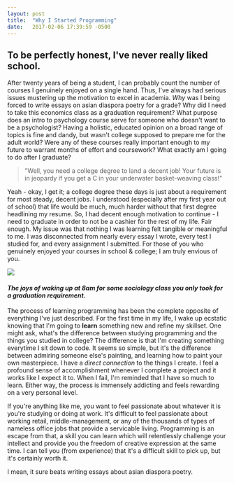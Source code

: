 ```yaml
---
layout: post
title:  "Why I Started Programming"
date:   2017-02-06 17:39:59 -0500
---
```



## To be perfectly honest, I've never really liked school.

After twenty years of being a student, I can probably count the number of courses I genuinely enjoyed on a single hand. Thus, I've always had serious issues mustering up the motivation to excel in academia. *Why* was I being forced to write essays on asian diaspora poetry for a grade? Why did I need to take this economics class as a graduation requirement? What purpose does an intro to psychology course serve for someone who doesn't want to be a psychologist? Having a holistic, educated opinion on a broad range of topics is fine and dandy, but wasn't college supposed to prepare me for the adult world? Were any of these courses really important enough to my future to warrant months of effort and coursework? What exactly am I going to do after I graduate?
		 
>  "Well, you need a college degree to land a decent job! Your future is in jeopardy if you get a C in your underwater basket-weaving class!"
		 
Yeah - okay, I get it; a college degree these days is just about a requirement for most steady, decent jobs. I understood (especially after my first year out of school) that life would be much, much harder without that first degree headlining my resume. So, I had decent enough motivation to continue - I need to graduate in order to not be a cashier for the rest of my life. Fair enough. My issue was that nothing I was learning felt tangible or meaningful to me. I was disconnected from nearly every essay I wrote, every test I studied for, and every assignment I submitted. For those of you who genuinely enjoyed your courses in school & college; I am truly envious of you. 

![](https://s-media-cache-ak0.pinimg.com/600x315/16/84/3f/16843fccda656b1bf1629a19309bf89d.jpg)
#### *The joys of waking up at 8am for some sociology class you only took for a graduation requirement.*

The process of learning programming has been the complete opposite of everything I've just described. For the first time in my life, I wake up ecstatic knowing that I'm going to **learn** something new and refine my skillset. One might ask, what's the difference between studying programming and the things you studied in college? The difference is that I'm creating something everytime I sit down to code. It seems so simple, but it's the difference between admiring someone else's painting, and learning how to paint your own masterpiece. I have a *direct connection* to the things I create. I feel a profound sense of accomplishment whenever I complete a project and it works like I expect it to. When I fail, I'm reminded that I have so much to learn. Either way, the process is immensely addicting and feels rewarding on a very personal level.

If you're anything like me, you want to feel passionate about whatever it is you're studying or doing at work. It's difficult to feel passionate about working retail, middle-management, or any of the thousands of types of nameless office jobs that provide a servicable living. Programming is an escape from that, a skill you can learn which will relentlessly challenge your intellect and provide you the freedom of creative expression at the same time. I can tell you (from experience) that it's a difficult skill to pick up, but it's certainly worth it.

I mean, it sure beats writing essays about asian diaspora poetry.



